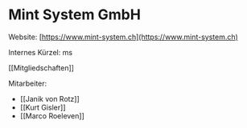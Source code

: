 # Mint System GmbH
Website: [https://www.mint-system.ch](https://www.mint-system.ch)

Internes Kürzel: ms

[[Mitgliedschaften]]

Mitarbeiter:
* [[Janik von Rotz]]
* [[Kurt Gisler]]
* [[Marco Roeleven]]